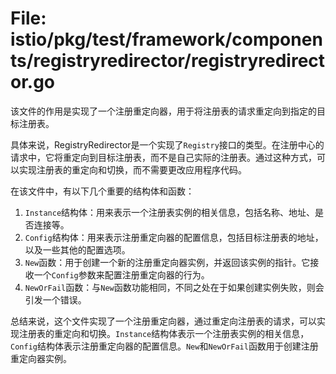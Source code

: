 # File: istio/pkg/test/framework/components/registryredirector/registryredirector.go

该文件的作用是实现了一个注册重定向器，用于将注册表的请求重定向到指定的目标注册表。

具体来说，RegistryRedirector是一个实现了`Registry`接口的类型。在注册中心的请求中，它将重定向到目标注册表，而不是自己实际的注册表。通过这种方式，可以实现注册表的重定向和切换，而不需要更改应用程序代码。

在该文件中，有以下几个重要的结构体和函数：

1. `Instance`结构体：用来表示一个注册表实例的相关信息，包括名称、地址、是否连接等。
2. `Config`结构体：用来表示注册重定向器的配置信息，包括目标注册表的地址，以及一些其他的配置选项。
3. `New`函数：用于创建一个新的注册重定向器实例，并返回该实例的指针。它接收一个`Config`参数来配置注册重定向器的行为。
4. `NewOrFail`函数：与`New`函数功能相同，不同之处在于如果创建实例失败，则会引发一个错误。

总结来说，这个文件实现了一个注册重定向器，通过重定向注册表的请求，可以实现注册表的重定向和切换。`Instance`结构体表示一个注册表实例的相关信息，`Config`结构体表示注册重定向器的配置信息。`New`和`NewOrFail`函数用于创建注册重定向器实例。

